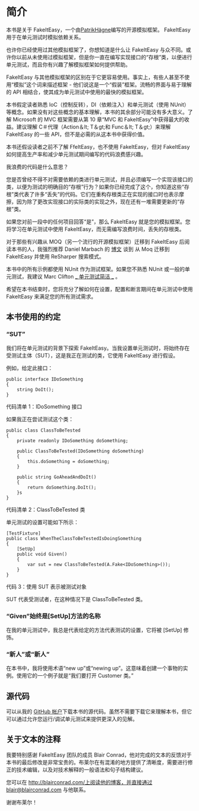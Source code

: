 # 简介

本书是关于 FakeItEasy，一个由[PatrikHägne](https://github.com/patrik-hagne)编写的开源模拟框架。 FakeItEasy 用于在单元测试时模拟依赖关系。

也许你已经使用过其他模拟框架了，你想知道是什么让 FakeItEasy 与众不同。或许你以前从未使用过模拟框架，但是你一直在编写实现接口的“存根”类，以便进行单元测试，而且你有兴趣了解模拟框架如何提供帮助。

FakeItEasy 与其他模拟框架的区别在于它更容易使用。事实上，有些人甚至不使用“模拟”这个词来描述框架 - 他们说这是一个“假装”框架。流畅的界面与易于理解的 API 相结合，使其成为单元测试中使用的最快的模拟框架。

本书假定读者熟悉 IoC（控制反转），DI（依赖注入）和单元测试（使用 NUnit）等概念。如果没有对这些概念的基本理解，本书的其余部分可能没有多大意义。了解 Microsoft 的 MVC 框架需要从第 10 章“MVC 和 FakeItEasy”中获得最大的收益。建议理解 C＃代理（Action＆lt; T＆gt;和 Func＆lt; T＆gt;）来理解 FakeItEasy 的一些 API，但不是必需的从这本书中获得价值。

本书还假设读者之前不了解 FfeItEasy，也不使用 FakeItEasy，但对 FakeItEasy 如何提高生产率和减少单元测试期间编写的代码浪费感兴趣。

我浪费的代码是什么意思？

您是否曾经不得不对需要依赖的类进行单元测试，并且必须编写一个实现该接口的类，以便为测试的明确目的“存根”行为？如果你已经完成了这个，你知道这些“存根”类代表了许多“丢失”的代码。它们在重构存根类正在实现的接口时也表示摩擦，因为除了更改实现接口的实际类的实现之外，现在还有一堆需要更新的“存根”类。

如果您对前一段中的任何项目回答“是”，那么 FakeItEasy 就是您的模拟框架。您将学习在单元测试中使用 FakeItEasy，而无需编写浪费时间，丢失的存根类。

对于那些有兴趣从 MOQ（另一个流行的开源模拟框架）迁移到 FakeItEasy 后阅读本书的人，我强烈推荐 Daniel Marbach 的 [博文](http://www.planetgeek.ch/2013/07/18/migration-from-moq-to-fakeiteasy-with-resharper-search-patterns/) 谈到 从 Moq 迁移到 FakeItEasy 并使用 ReSharper 搜索模式。

本书中的所有示例都使用 NUnit 作为测试框架。如果您不熟悉 NUnit 或一般的单元测试，我建议 Marc Clifton [_ 单元测试简洁 _](http://www.syncfusion.com/resources/techportal/ebooks/unittesting) 。

希望在本书结束时，您将充分了解如何在设置，配置和断言期间在单元测试中使用 FakeItEasy 来满足您的所有测试需求。

## 本书使用的约定

### “SUT”

我们将在单元测试的背景下探索 FakeItEasy。当我设置单元测试时，将始终存在受测试主体（SUT），这是我正在测试的类，它使用 FakeItEasy 进行假设。

例如，给定此接口：

```
public interface IDoSomething
{
    string DoIt();
}

```

代码清单 1：IDoSomething 接口

如果我正在尝试测试这个类：

```
public class ClassToBeTested
{
    private readonly IDoSomething doSomething;

    public ClassToBeTested(IDoSomething doSomething)
    {
        this.doSomething = doSomething;
    }

    public string GoAheadAndDoIt()
    {
        return doSomething.DoIt();
    }s
}

```

代码清单 2：ClassToBeTested 类

单元测试的设置可能如下所示：

```
[TestFixture]
public class WhenTheClassToBeTestedIsDoingSomething
{
    [SetUp]
    public void Given()
    {
        var sut = new ClassToBeTested(A.Fake<IDoSomething>());
    }
}

```

代码 3：使用 SUT 表示被测试对象

SUT 代表受测试者，在这种情况下是 ClassToBeTested 类。

### “Given”始终是[SetUp]方法的名称

在我的单元测试中，我总是代表给定的方法代表测试的设置，它将被 [SetUp] 修饰。

### “新人”或“新人”

在本书中，我将使用术语“new up”或“newing up”。这意味着创建一个事物的实例。使用它的一个例子就是“我们要打开 Customer 类。”

## 源代码

可以从我的 [GitHub 帐户](https://github.com/mgmccarthy)下载本书的源代码。虽然不需要下载它来理解本书，但它可以通过允许您运行/调试单元测试来提供更深入的见解。

## 关于文本的注释

我要特别感谢 FakeItEasy 团队的成员 Blair Conrad，他对完成的文本的反馈对于本书的最后修改是非常宝贵的。布莱尔在有混淆的地方提供了清晰度，需要进行修正的技术编辑，以及对技术解释的一般语法和句子结构建议。

您可以在 http://blairconrad.com/上阅读他的博客，并直接通过 blair@blairconrad.com 与他联系。

谢谢布莱尔！